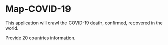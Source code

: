 # Map-COVID-19
This application will crawl the COVID-19 death, confirmed, recovered in the world.

Provide 20 countries information.
